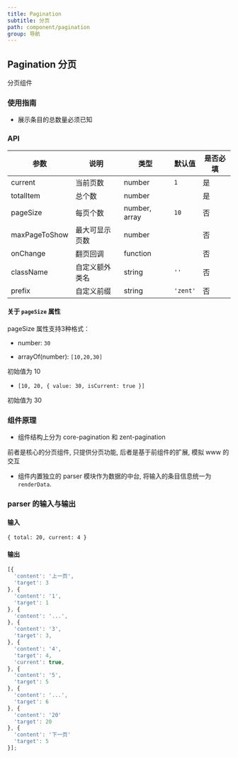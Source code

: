 ```yaml
---
title: Pagination
subtitle: 分页
path: component/pagination
group: 导航
---
```


## Pagination 分页

分页组件

### 使用指南

- 展示条目的总数量必须已知

### API

| 参数            | 说明      | 类型            | 默认值      | 是否必填 |
| ---------------| --------- | -------------- | ---------- | ------- |
| current       | 当前页数    | number        | `1`      | 是    |
| totalItem     | 总个数     | number        |          | 是    |
| pageSize      | 每页个数    | number, array | `10`     | 否    |
| maxPageToShow | 最大可显示页数 | number        |          | 否    |
| onChange      | 翻页回调    | function      |          | 否    |
| className     | 自定义额外类名 | string        | `''`     | 否    |
| prefix        | 自定义前缀   | string        | `'zent'` | 否    |

#### 关于 `pageSize` 属性

pageSize 属性支持3种格式：

- number: `30`

- arrayOf(number): `[10,20,30]`

初始值为 10

- `[10, 20, { value: 30, isCurrent: true }]`

初始值为 30

### 组件原理

- 组件结构上分为 core-pagination 和 zent-pagination

前者是核心的分页组件, 只提供分页功能, 后者是基于前组件的扩展, 模拟 www 的交互

- 组件内置独立的 parser 模块作为数据的中台, 将输入的条目信息统一为 `renderData`.

### parser 的输入与输出

#### 输入

```
{ total: 20, current: 4 }
```

#### 输出

```javascript
[{
  'content': '上一页',
  'target': 3
}, {
  'content': '1',
  'target': 1
}, {
  'content': '...',
}, {
  'content': '3',
  'target': 3,
}, {
  'content': '4',
  'target': 4,
  'current': true,
}, {
  'content': '5',
  'target': 5
}, {
  'content': '...',
  'target': 6
}, {
  'content': '20'
  'target': 20
}, {
  'content': '下一页'
  'target': 5
}];
```

<style>
.zent-pager-control-group {
	display: flex;
	
	.zent-pager-input {
		margin-left: 10px;
		width: 200px;
	}
}

</style>

